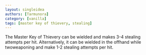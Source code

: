 ```yaml
---
layout: singleidea
authors: [Tarmunora]
category: [vanilla]
tags: [master key of thievery, stealing]
---
```

The Master Key of Thievery can be wielded and makes 3-4 stealing attempts per hit. Alternatively, it can be wielded in the offhand while twoweaponing and make 1-2 stealing attempts per hit.
